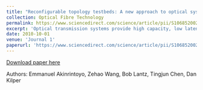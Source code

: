 ```yaml
---
title: "Reconfigurable topology testbeds: A new approach to optical system experiments"
collection: Optical Fibre Technology
permalink: https://www.sciencedirect.com/science/article/pii/S1068520023000226
excerpt: 'Optical transmission systems provide high capacity, low latency and jitter, and high reliability for city-scale networks. Recirculating loop experiments have facilitated the study of signal propagation in long-haul optical transmission systems. However, they are unsuited for developing control and management software for city-scale optical networks with dozens or hundreds of reconfigurable optical add drop multiplexer (ROADM) units, diverse interconnection topologies, and dynamic traffic patterns....'
date: 2010-10-01
venue: 'Journal 1'
paperurl: 'https://www.sciencedirect.com/science/article/pii/S1068520023000226'
---
```



[Download paper here](http://academicpages.github.io/files/paper2.pdf)

Authors: Emmanuel Akinrintoyo, Zehao Wang, Bob Lantz, Tingjun Chen, Dan Kilper
